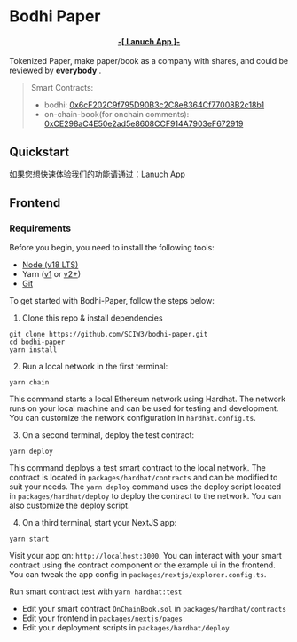 # Bodhi Paper

<h4 align="center">
  <a href="https://paper.rootmud.xyz"> -[ Lanuch App ]- </a>
</h4>



Tokenized Paper, make paper/book as a company with shares, and could be reviewed by **everybody** .

> Smart Contracts:
>
> * bodhi: [0x6cF202C9f795D90B3c2C8e8364Cf77008B2c18b1](https://hashkeychain-testnet-explorer.alt.technology/address/0x6cF202C9f795D90B3c2C8e8364Cf77008B2c18b1?tab=contract_code)
>* on-chain-book(for onchain comments): [0xCE298aC4E50e2ad5e8608CCF914A7903eF672919](https://hashkeychain-testnet-explorer.alt.technology/address/0xCE298aC4E50e2ad5e8608CCF914A7903eF672919?tab=contract)

## Quickstart

如果您想快速体验我们的功能请通过：<a href="https://indiehacker.rootmud.xyz">Lanuch App</a>

## Frontend
### Requirements

Before you begin, you need to install the following tools:

- [Node (v18 LTS)](https://nodejs.org/en/download/)
- Yarn ([v1](https://classic.yarnpkg.com/en/docs/install/) or [v2+](https://yarnpkg.com/getting-started/install))
- [Git](https://git-scm.com/downloads)

To get started with Bodhi-Paper, follow the steps below:

1. Clone this repo & install dependencies

```
git clone https://github.com/SCIW3/bodhi-paper.git
cd bodhi-paper
yarn install
```

2. Run a local network in the first terminal:

```
yarn chain
```

This command starts a local Ethereum network using Hardhat. The network runs on your local machine and can be used for testing and development. You can customize the network configuration in `hardhat.config.ts`.

3. On a second terminal, deploy the test contract:

```
yarn deploy
```

This command deploys a test smart contract to the local network. The contract is located in `packages/hardhat/contracts` and can be modified to suit your needs. The `yarn deploy` command uses the deploy script located in `packages/hardhat/deploy` to deploy the contract to the network. You can also customize the deploy script.

4. On a third terminal, start your NextJS app:

```
yarn start
```

Visit your app on: `http://localhost:3000`. You can interact with your smart contract using the contract component or the example ui in the frontend. You can tweak the app config in `packages/nextjs/explorer.config.ts`.

Run smart contract test with `yarn hardhat:test`

- Edit your smart contract `OnChainBook.sol` in `packages/hardhat/contracts`
- Edit your frontend in `packages/nextjs/pages`
- Edit your deployment scripts in `packages/hardhat/deploy`
